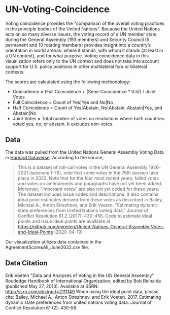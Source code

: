 # UN-Voting-Coincidence

Voting coincidence provides the "comparison of the overall voting practices in the principle bodies of the United Nations". Because the United Nations acts on so many diverse issues, the voting record of a UN member state during the General Assembly (193 members) and Security Council (5 permanent and 10 rotating members) provides insight into a country’s orientation in world arenas: where it stands, with whom it stands (at least in a UN context), and for what purpose. Voting coincidence data in this visualization refers only to the UN context and does not take into account support for U.S. policy positions in other multilateral fora or bilateral contexts.

The scores are calculated using the following methodology:

- Coincidence = (Full Coincidence + (Semi-Coincidence * 0.5)) / Joint Votes
- Full Coincidence = Count of Yes|Yes and No|No
- Half Coincidence = Count of Yes|Abstain, No|Abstain, Abstain|Yes, and Abstain|No
- Joint Votes = Total number of votes on resolutions where both countries voted yes, no, or abstain.  It excludes non-votes.

## Data

The data was pulled from the United Nations General Assembly Voting Data in [Harvard Dataverse](https://dataverse.harvard.edu/dataset.xhtml?persistentId=doi:10.7910/DVN/LEJUQZ).  According to the source,  
> This is a dataset of roll-call votes in the UN General Assembly 1946-2021 (sessions 1-76), note that some votes in the 76th session take place in 2022. Note that for the four most recent years, failed votes and votes on amendments and paragraphs have not yet been added. Moreover, "important votes" are also not yet coded for these years. The dataset includes issue codes and descriptions. It also contains ideal point estimates derived from these votes as described in Bailey, Michael A., Anton Strezhnev, and Erik Voeten. "Estimating dynamic state preferences from United Nations voting data." Journal of Conflict Resolution 61.2 (2017): 430-456. Code to estimate ideal points and issue ideal points are available at: https://github.com/evoeten/United-Nations-General-Assembly-Votes-and-Ideal-Points (2020-04-19)

Our visualization utilizes data contained in the AgreementScoresAll_June2022.csv file.

## Data Citation
Erik Voeten "Data and Analyses of Voting in the UN General Assembly" Routledge Handbook of International Organization, edited by Bob Reinalda (published May 27, 2013). Available at SSRN: http://ssrn.com/abstract=2111149 When using the ideal point data, please cite: Bailey, Michael A., Anton Strezhnev, and Erik Voeten. 2017. Estimating dynamic state preferences from united nations voting data. Journal of Conflict Resolution 61 (2): 430-56.
